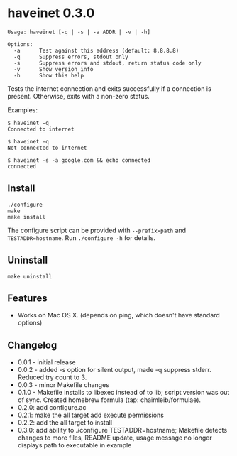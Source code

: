haveinet 0.3.0
==============
    Usage: haveinet [-q | -s | -a ADDR | -v | -h]

    Options:
      -a      Test against this address (default: 8.8.8.8)
      -q      Suppress errors, stdout only
      -s      Suppress errors and stdout, return status code only
      -v      Show version info
      -h      Show this help

Tests the internet connection and exits successfully if a connection is present.
Otherwise, exits with a non-zero status.

Examples:

    $ haveinet -q
    Connected to internet
    
    $ haveinet -q
    Not connected to internet

    $ haveinet -s -a google.com && echo connected
    connected

Install
-------
    ./configure
    make
    make install

The configure script can be provided with `--prefix=path` and `TESTADDR=hostname`. Run `./configure -h` for details.

Uninstall
---------
    make uninstall

Features
--------
* Works on Mac OS X. (depends on ping, which doesn't have standard options)

Changelog
---------
* 0.0.1 - initial release
* 0.0.2 - added -s option for silent output, made -q suppress stderr. Reduced try count to 3.
* 0.0.3 - minor Makefile changes
* 0.1.0 - Makefile installs to libexec instead of to lib; script version was out of sync. Created homebrew formula (tap: chaimleib/formulae).
* 0.2.0: add configure.ac
* 0.2.1: make the all target add execute permissions
* 0.2.2: add the all target to install
* 0.3.0: add ability to ./configure TESTADDR=hostname; Makefile detects changes to more files, README update, usage message no longer displays path to executable in example

